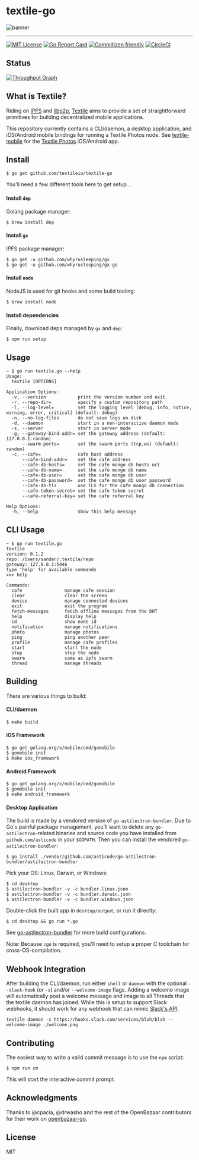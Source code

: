 # textile-go

![banner](https://s3.amazonaws.com/textile.public/Textile_Logo_Horizontal.png)

---

[![MIT License](http://img.shields.io/badge/license-MIT-blue.svg?style=flat)](LICENSE) [![Go Report Card](https://goreportcard.com/badge/github.com/textileio/textile-go)](https://goreportcard.com/report/github.com/textileio/textile-go) [![Commitizen friendly](https://img.shields.io/badge/commitizen-friendly-brightgreen.svg)](http://commitizen.github.io/cz-cli/) [![CircleCI](https://circleci.com/gh/textileio/textile-go/tree/master.svg?style=shield)](https://circleci.com/gh/textileio/textile-go/tree/master)

## Status

[![Throughput Graph](https://graphs.waffle.io/textileio/textile-go/throughput.svg)](https://waffle.io/textileio/textile-go/metrics/throughput)

## What is Textile?

Riding on [IPFS](https://github.com/ipfs) and [libp2p](https://github.com/libp2p), [Textile](https://www.textile.io) aims to provide a set of straightforward primitives for building decentralized mobile applications.

This repository currently contains a CLI/daemon, a desktop application, and iOS/Android mobile bindings for running a Textile Photos node. See [textile-mobile](https://github.com/textileio/textile-mobile/) for the [Textile Photos](https://www.textile.photos) iOS/Android app.

## Install

```
$ go get github.com/textileio/textile-go
```

You'll need a few different tools here to get setup...

#### Install `dep`

Golang package manager:

```
$ brew install dep
```

#### Install `gx`

IPFS package manager:

```
$ go get -u github.com/whyrusleeping/gx
$ go get -u github.com/whyrusleeping/gx-go
```

#### Install `node`

NodeJS is used for git hooks and some build tooling:

```
$ brew install node
```

#### Install dependencies

Finally, download deps managed by `gx` and `dep`:

```
$ npm run setup
```

## Usage
```
~ $ go run textile.go --help
Usage:
  textile [OPTIONS]

Application Options:
  -v, --version            print the version number and exit
  -r, --repo-dir=          specify a custom repository path
  -l, --log-level=         set the logging level [debug, info, notice, warning, error, critical] (default: debug)
  -n, --no-log-files       do not save logs on disk
  -d, --daemon             start in a non-interactive daemon mode
  -s, --server             start in server mode
  -g, --gateway-bind-addr= set the gateway address (default: 127.0.0.1:random)
      --swarm-ports=       set the swarm ports (tcp,ws) (default: random)
  -c, --cafe=              cafe host address
      --cafe-bind-addr=    set the cafe address
      --cafe-db-hosts=     set the cafe mongo db hosts uri
      --cafe-db-name=      set the cafe mongo db name
      --cafe-db-user=      set the cafe mongo db user
      --cafe-db-password=  set the cafe mongo db user password
      --cafe-db-tls        use TLS for the cafe mongo db connection
      --cafe-token-secret= set the cafe token secret
      --cafe-referral-key= set the cafe referral key

Help Options:
  -h, --help               Show this help message
```

## CLI Usage
```
~ $ go run textile.go
Textile
version: 0.1.2
repo: /Users/sander/.textile/repo
gateway: 127.0.0.1:5446
type 'help' for available commands
>>> help

Commands:
  cafe                manage cafe session
  clear               clear the screen
  device              manage connected devices
  exit                exit the program
  fetch-messages      fetch offline messages from the DHT
  help                display help
  id                  show node id
  notification        manage notifications
  photo               manage photos
  ping                ping another peer
  profile             manage cafe profiles
  start               start the node
  stop                stop the node
  swarm               same as ipfs swarm
  thread              manage threads
```

## Building

There are various things to build:

#### CLI/daemon

```
$ make build
```

#### iOS Framework

```
$ go get golang.org/x/mobile/cmd/gomobile
$ gomobile init
$ make ios_framework
```

#### Android Framework

```
$ go get golang.org/x/mobile/cmd/gomobile
$ gomobile init
$ make android_framework
```

#### Desktop Application

The build is made by a vendored version of `go-astilectron-bundler`. Due to Go's painful package management, you'll want to delete any `go-astilectron`-related binaries and source code you have installed from `github.com/asticode` in your `$GOPATH`. Then you can install the vendored `go-astilectron-bundler`:

```
$ go install ./vendor/github.com/asticode/go-astilectron-bundler/astilectron-bundler
```

Pick your OS: Linux, Darwin, or Windows:

```
$ cd desktop
$ astilectron-bundler -v -c bundler.linux.json
$ astilectron-bundler -v -c bundler.darwin.json
$ astilectron-bundler -v -c bundler.windows.json
```

Double-click the built app in `desktop/output`, or run it directly:

```
$ cd desktop && go run *.go
```

See [go-astilectron-bundler](https://github.com/asticode/go-astilectron-bundler) for more build configurations.

Note: Because `cgo` is required, you'll need to setup a proper C toolchain for cross-OS-compilation.

## Webhook Integration

After building the CLI/daemon, run either `shell` or `daemon` with the optional `--slack-hook` (or `-s`) and/or `--welcome-image` flags. Adding a welcome image will automatically post a welcome message and image to all Threads that the textile daemon has joined. While this is setup to support Slack webhooks, it should work for any webhook that can mimic [Slack's API](https://api.slack.com/incoming-webhooks).

```
textile daemon -s https://hooks.slack.com/services/blah/blah --welcome-image ./welcome.png
```


## Contributing

The easiest way to write a valid commit message is to use the `npm` script:

```
$ npm run cm
```

This will start the interactive commit prompt.

## Acknowledgments

Thanks to @cpacia, @drwasho and the rest of the OpenBazaar contributors for their work on [openbazaar-go](https://github.com/OpenBazaar/openbazaar-go). 

## License

MIT
